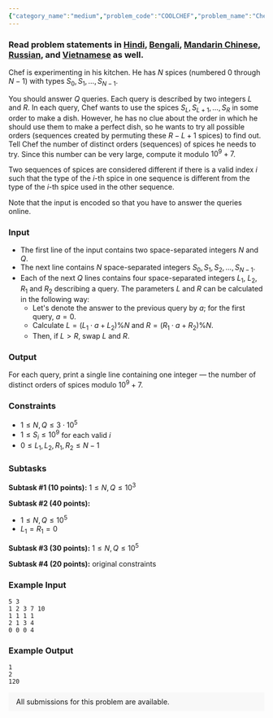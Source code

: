 ```yaml
---
{"category_name":"medium","problem_code":"COOLCHEF","problem_name":"Chef and His Dish","problemComponents":{"constraints":"","constraintsState":false,"subtasks":"","subtasksState":false,"inputFormat":"","inputFormatState":false,"outputFormat":"","outputFormatState":false,"sampleTestCases":{"0":{"id":1,"input":"5 3\r\n1 2 3 7 10\r\n1 1 1 1\r\n2 1 3 4\r\n0 0 0 4","output":"1\r\n2\r\n120","explanation":"","isDeleted":false}}},"video_editorial_url":"","languages_supported":{"0":"CPP14","1":"C","2":"JAVA","3":"PYTH 3.6","4":"PYTH","5":"PYP3","6":"CS2","7":"ADA","8":"PYPY","9":"TEXT","10":"PAS fpc","11":"NODEJS","12":"RUBY","13":"PHP","14":"GO","15":"HASK","16":"TCL","17":"PERL","18":"SCALA","19":"LUA","20":"kotlin","21":"BASH","22":"JS","23":"LISP sbcl","24":"rust","25":"PAS gpc","26":"BF","27":"CLOJ","28":"R","29":"D","30":"CAML","31":"FORT","32":"ASM","33":"swift","34":"FS","35":"WSPC","36":"LISP clisp","37":"SCM guile","38":"PERL6","39":"ERL","40":"CLPS","41":"ICK","42":"NICE","43":"PRLG","44":"ICON","45":"COB","46":"SCM chicken","47":"PIKE","48":"SCM qobi","49":"ST","50":"NEM"},"max_timelimit":5,"source_sizelimit":50000,"problem_author":"coolreshab","problem_tester":null,"date_added":"29-04-2019","tags":{"0":"coolreshab","1":"june19","2":"junechallenge"},"problem_difficulty_level":"Medium","best_tag":"","editorial_url":"https://discuss.codechef.com/problems/COOLCHEF","time":{"view_start_date":1560763800,"submit_start_date":1560763800,"visible_start_date":1560763800,"end_date":1735669800},"is_direct_submittable":false,"problemDiscussURL":"https://discuss.codechef.com/search?q=COOLCHEF","is_proctored":false,"visitedContests":{},"layout":"problem"}
---
```

### Read problem statements in [Hindi](https://www.codechef.com/download/translated/JUNE19/hindi/COOLCHEF.pdf), [Bengali](https://www.codechef.com/download/translated/JUNE19/bengali/COOLCHEF.pdf), [Mandarin Chinese](https://www.codechef.com/download/translated/JUNE19/mandarin/COOLCHEF.pdf), [Russian](https://www.codechef.com/download/translated/JUNE19/russian/COOLCHEF.pdf), and [Vietnamese](https://www.codechef.com/download/translated/JUNE19/vietnamese/COOLCHEF.pdf) as well.

Chef is experimenting in his kitchen. He has $N$ spices (numbered $0$ through $N-1$) with types $S_0, S_1, \ldots, S_{N-1}$.

You should answer $Q$ queries. Each query is described by two integers $L$ and $R$. In each query, Chef wants to use the spices $S_L, S_{L+1}, \ldots, S_R$ in some order to make a dish. However, he has no clue about the order in which he should use them to make a perfect dish, so he wants to try all possible orders (sequences created by permuting these $R-L+1$ spices) to find out. Tell Chef the number of distinct orders (sequences) of spices he needs to try. Since this number can be very large, compute it modulo $10^9+7$.

Two sequences of spices are considered different if there is a valid index $i$ such that the type of the $i$-th spice in one sequence is different from the type of the $i$-th spice used in the other sequence.

Note that the input is encoded so that you have to answer the queries online.
  
### Input
- The first line of the input contains two space-separated integers $N$ and $Q$.
- The next line contains $N$ space-separated integers $S_0, S_1, S_2, \ldots, S_{N-1}$.
- Each of the next $Q$ lines contains four space-separated integers $L_1$, $L_2$, $R_1$ and $R_2$ describing a query. The parameters $L$ and $R$ can be calculated in the following way:
    - Let's denote the answer to the previous query by $a$; for the first query, $a = 0$.
    - Calculate $L = (L_1 \cdot a + L_2) \% N$ and $R = (R_1 \cdot a + R_2) \% N$.
    - Then, if $L \gt R$, swap $L$ and $R$.

### Output
For each query, print a single line containing one integer — the number of distinct orders of spices modulo $10^9+7$.

### Constraints
- $1 \le N, Q \le 3 \cdot 10^5$
- $1 \le S_i \le 10^9$ for each valid $i$
- $0 \le L_1, L_2, R_1, R_2 \le N-1$

### Subtasks
**Subtask #1 (10 points):** $1 \le N, Q \le 10^3$

**Subtask #2 (40 points):**
- $1 \le N, Q \le 10^5$
- $L_1 = R_1 = 0$

**Subtask #3 (30 points):** $1 \le N, Q \le 10^5$

**Subtask #4 (20 points):** original constraints

### Example Input
```
5 3
1 2 3 7 10
1 1 1 1
2 1 3 4
0 0 0 4
```

### Example Output
```
1
2
120
```

<aside style='background: #f8f8f8;padding: 10px 15px;'><div>All submissions for this problem are available.</div></aside>
